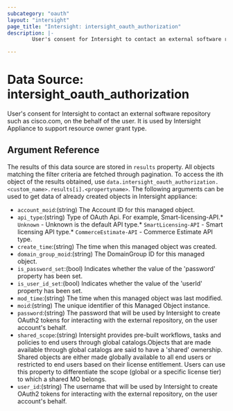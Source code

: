 ```yaml
---
subcategory: "oauth"
layout: "intersight"
page_title: "Intersight: intersight_oauth_authorization"
description: |-
        User's consent for Intersight to contact an external software repository such as cisco.com, on the behalf of the user. It is used by Intersight Appliance to support resource owner grant type.

---
```


# Data Source: intersight_oauth_authorization
User's consent for Intersight to contact an external software repository such as cisco.com, on the behalf of the user. It is used by Intersight Appliance to support resource owner grant type.
## Argument Reference
The results of this data source are stored in `results` property.
All objects matching the filter criteria are fetched through pagination.
To access the ith object of the results obtained, use `data.intersight_oauth_authorization.<custom_name>.results[i].<propertyname>`.
The following arguments can be used to get data of already created objects in Intersight appliance:
* `account_moid`:(string) The Account ID for this managed object. 
* `api_type`:(string) Type of OAuth Api. For example, Smart-licensing-API.* `Unknown` - Unknown is the default API type.* `SmartLicensing-API` - Smart licensing API type.* `CommerceEstimate-API` - Commerce Estimate API type. 
* `create_time`:(string) The time when this managed object was created. 
* `domain_group_moid`:(string) The DomainGroup ID for this managed object. 
* `is_password_set`:(bool) Indicates whether the value of the 'password' property has been set. 
* `is_user_id_set`:(bool) Indicates whether the value of the 'userId' property has been set. 
* `mod_time`:(string) The time when this managed object was last modified. 
* `moid`:(string) The unique identifier of this Managed Object instance. 
* `password`:(string) The password that will be used by Intersight to create OAuth2 tokens for interacting with the external repository, on the user account's behalf. 
* `shared_scope`:(string) Intersight provides pre-built workflows, tasks and policies to end users through global catalogs.Objects that are made available through global catalogs are said to have a 'shared' ownership. Shared objects are either made globally available to all end users or restricted to end users based on their license entitlement. Users can use this property to differentiate the scope (global or a specific license tier) to which a shared MO belongs. 
* `user_id`:(string) The username that will be used by Intersight to create OAuth2 tokens for interacting with the external repository, on the user account's behalf. 
 
